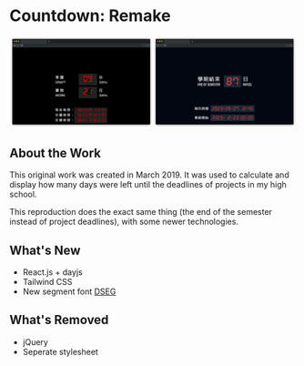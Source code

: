 # Countdown: Remake

![Showcase](./showcase.png)

## About the Work

This original work was created in March 2019. It was used to calculate and display how many days were left until the deadlines of projects in my high school.

This reproduction does the exact same thing (the end of the semester instead of project deadlines), with some newer technologies.

## What's New

- React.js + dayjs
- Tailwind CSS
- New segment font [DSEG](https://www.keshikan.net/fonts.html)

## What's Removed

- jQuery
- Seperate stylesheet
